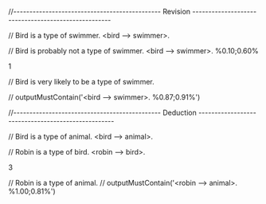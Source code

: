 //---------------------------------------------- Revision ----------------------------------------------------

// Bird is a type of swimmer.
<bird --> swimmer>.

// Bird is probably not a type of swimmer.
<bird --> swimmer>. %0.10;0.60%

1

// Bird is very likely to be a type of swimmer.

// outputMustContain('<bird --> swimmer>. %0.87;0.91%')

//---------------------------------------------- Deduction ---------------------------------------------------

// Bird is a type of animal.
<bird --> animal>.

// Robin is a type of bird.
<robin --> bird>.

3

// Robin is a type of animal.
// outputMustContain('<robin --> animal>. %1.00;0.81%')

